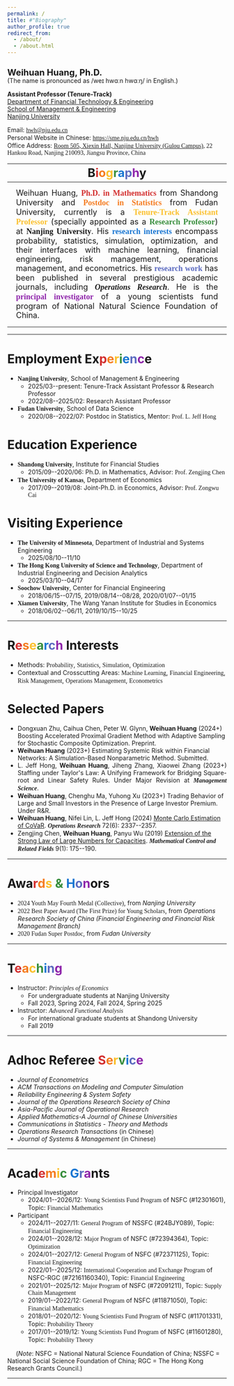 ```yaml
---
permalink: /
title: #"Biography"
author_profile: true
redirect_from: 
  - /about/
  - /about.html
---
```


<h1 style="font-size: 20px; line-height: 1; margin-bottom: 0;">Weihuan Huang, Ph.D.</h1>
(The name is pronounced as /weɪ hwɑːn hwɑːŋ/ in English.)

**Assistant Professor (Tenure-Track)**<br>
[Department of Financial Technology & Engineering](https://sme.nju.edu.cn/jrkjygcx/list.htm)<br>
[School of Management & Engineering](https://sme.nju.edu.cn/main.htm)<br>
[Nanjing University](https://www.nju.edu.cn)

Email: [<span style="font-family: American Typewriter;">hwh@nju.edu.cn</span>](mailto:hwh@nju.edu.cn)<br>
Personal Website in Chinese: [<span style="font-family: American Typewriter;">https://sme.nju.edu.cn/hwh</span>](https://sme.nju.edu.cn/hwh/main.htm)<br>
Office Address: <span style="font-family: American Typewriter;">[Room 505, Xiexin Hall, Nanjing University (Gulou Campus)](https://www.google.com/maps/place/32°03'18.8%22N+118°46'40.1%22E/@32.0551419,118.7779134,18.78z/data=!4m4!3m3!8m2!3d32.055231!4d118.777816?entry=ttu&g_ep=EgoyMDI0MDgyMy4wIKXMDSoASAFQAw%3D%3D), 22 Hankou Road, Nanjing 210093, Jiangsu Province, China</span>

| <span style="font-size: 27px; margin: 8px;">B<span style="color: #D32F2F;">i</span><span style="color: #F57C20;">o</span><span style="color: #FBC02D;">g</span><span style="color: #388E3C;">r</span><span style="color: #1976D2;">a</span><span style="color: #5C6BC0;">p</span><span style="color: #8E24AA;">h</span>y</span> |
|-----------|
| <span style="font-size: 18px; text-align: justify; display: block; margin: 12px;">Weihuan Huang, <span style="color: #D32F2F; font-family: American Typewriter;">**Ph.D. in Mathematics**</span> from Shandong University and <span style="color: #F57C20; font-family: American Typewriter;">**Postdoc in Statistics**</span> from Fudan University, currently is a <span style="color: #FBC02D; font-family: American Typewriter;">**Tenure-Track Assistant Professor**</span> (specially appointed as a <span style="color: #388E3C; font-family: American Typewriter;">**Research Professor**</span>) at <span style="font-family: American Typewriter;">**Nanjing University**</span>. His <span style="color: #1976D2; font-family: American Typewriter;">**research interests**</span> encompass probability, statistics, simulation, optimization, and their interfaces with machine learning, financial engineering, risk management, operations management, and econometrics. His <span style="color: #5C6BC0; font-family: American Typewriter;">**research work**</span> has been published in several prestigious academic journals, including <span style="font-family: American Typewriter;">***Operations Research***</span>. He is the <span style="color: #8E24AA; font-family: American Typewriter;">**principal investigator**</span> of a young scientists fund program of National Natural Science Foundation of China.</span> |

***

Employment Ex<span style="color: #D32F2F;">p</span><span style="color: #F57C20;">e</span><span style="color: #FBC02D;">r</span><span style="color: #388E3C;">i</span><span style="color: #1976D2;">e</span><span style="color: #5C6BC0;">n</span><span style="color: #8E24AA;">c</span>e
======

* <span style="font-family: American Typewriter;">**Nanjing University**</span>, School of Management & Engineering
  - 2025/03--present: Tenure-Track Assistant Professor & Research Professor
  - 2022/08--2025/02: Research Assistant Professor
* <span style="font-family: American Typewriter;">**Fudan University**</span>, School of Data Science
  - 2020/08--2022/07: Postdoc in Statistics, Mentor: <span style="font-family: American Typewriter;">Prof. L. Jeff Hong</span>

Education Experience
======

* <span style="font-family: American Typewriter;">**Shandong University**</span>, Institute for Financial Studies
  - 2015/09--2020/06: Ph.D. in Mathematics, Advisor: <span style="font-family: American Typewriter;">Prof. Zengjing Chen</span>
* <span style="font-family: American Typewriter;">**The University of Kansas**</span>, Department of Economics
  - 2017/09--2019/08: Joint-Ph.D. in Economics, Advisor: <span style="font-family: American Typewriter;">Prof. Zongwu Cai</span>

Visiting Experience
======

* <span style="font-family: American Typewriter;">**The University of Minnesota**</span>, Department of Industrial and Systems Engineering
  - 2025/08/10--11/10
* <span style="font-family: American Typewriter;">**The Hong Kong University of Science and Technology**</span>, Department of Industrial Engineering and Decision Analytics
  - 2025/03/10--04/17
* <span style="font-family: American Typewriter;">**Soochow University**</span>, Center for Financial Engineering
  - 2018/06/15--07/15, 2019/08/14--08/28, 2020/01/07--01/15
* <span style="font-family: American Typewriter;">**Xiamen University**</span>, The Wang Yanan Institute for Studies in Economics
  - 2018/06/02--06/11, 2019/10/15--10/25

***

R<span style="color: #D32F2F;">e</span><span style="color: #F57C20;">s</span><span style="color: #FBC02D;">e</span><span style="color: #388E3C;">a</span><span style="color: #1976D2;">r</span><span style="color: #5C6BC0;">c</span><span style="color: #8E24AA;">h</span> Interests
======

* Methods: <span style="font-family: American Typewriter;">Probability</span>, <span style="font-family: American Typewriter;">Statistics</span>, <span style="font-family: American Typewriter;">Simulation</span>, <span style="font-family: American Typewriter;">Optimization</span>
* Contextual and Crosscutting Areas: <span style="font-family: American Typewriter;">Machine Learning</span>, <span style="font-family: American Typewriter;">Financial Engineering</span>, <span style="font-family: American Typewriter;">Risk Management</span>, <span style="font-family: American Typewriter;">Operations Management</span>, <span style="font-family: American Typewriter;">Econometrics</span>

Selected Papers
======

* Dongxuan Zhu, Caihua Chen, Peter W. Glynn, **Weihuan Huang** (2024+) Boosting Accelerated Proximal Gradient Method with Adaptive Sampling for Stochastic Composite Optimization. Preprint.
* **Weihuan Huang** (2023+) Estimating Systemic Risk within Financial Networks: A Simulation-Based Nonparametric Method. Submitted.
* <span style="text-align: justify; display: block;">L. Jeff Hong, **Weihuan Huang**, Jiheng Zhang, Xiaowei Zhang (2023+) Staffing under Taylor's Law: A Unifying Framework for Bridging Square-root and Linear Safety Rules. Under Major Revision at <span style="font-family: American Typewriter;">***Management Science***</span>.
* **Weihuan Huang**, Chenghu Ma, Yuhong Xu (2023+) Trading Behavior of Large and Small Investors in the Presence of Large Investor Premium. Under R&R.
* **Weihuan Huang**, Nifei Lin, L. Jeff Hong (2024) [Monte Carlo Estimation of CoVaR](https://doi.org/10.1287/opre.2023.0211). <span style="font-family: American Typewriter;">***Operations Research***</span> 72(6): 2337--2357.
* Zengjing Chen, **Weihuan Huang**, Panyu Wu (2019) [Extension of the Strong Law of Large Numbers for Capacities](https://doi.org/10.3934/mcrf.2019010). <span style="font-family: American Typewriter;">***Mathematical Control and Related Fields***</span> 9(1): 175--190.

***

Awa<span style="color: #D32F2F;">r</span><span style="color: #F57C20;">d</span><span style="color: #FBC02D;">s</span><span style="color: #388E3C;"> & </span><span style="color: #1976D2;">H</span><span style="color: #5C6BC0;">o</span><span style="color: #8E24AA;">n</span>ors
======

* <span style="font-family: American Typewriter;">2024 Youth May Fourth Medal (Collective)</span>, from *Nanjing University*
* <span style="font-family: American Typewriter;">2022 Best Paper Award (The First Prize) for Young Scholars</span>, from *Operations Research Society of China (Financial Engineering and Financial Risk Management Branch)*
* <span style="font-family: American Typewriter;">2020 Fudan Super Postdoc</span>, from *Fudan University*

***

T<span style="color: #D32F2F;">e</span><span style="color: #F57C20;">a</span><span style="color: #FBC02D;">c</span><span style="color: #388E3C;">h</span><span style="color: #1976D2;">i</span><span style="color: #5C6BC0;">n</span><span style="color: #8E24AA;">g</span>
======

* Instructor: <span style="font-family: American Typewriter;">*Principles of Economics*</span>
  - For undergraduate students at Nanjing University
  - Fall 2023, Spring 2024, Fall 2024, Spring 2025
* Instructor: <span style="font-family: American Typewriter;">*Advanced Functional Analysis*</span>
  - For international graduate students at Shandong University
  - Fall 2019

***

Adhoc Referee <span style="color: #D32F2F;">S</span><span style="color: #F57C20;">e</span><span style="color: #FBC02D;">r</span><span style="color: #388E3C;">v</span><span style="color: #1976D2;">i</span><span style="color: #5C6BC0;">c</span><span style="color: #8E24AA;">e</span>
======

* *Journal of Econometrics*
* *ACM Transactions on Modeling and Computer Simulation*
* *Reliability Engineering & System Safety*
* *Journal of the Operations Research Society of China*
* *Asia-Pacific Journal of Operational Research*
* *Applied Mathematics-A Journal of Chinese Universities*
* *Communications in Statistics - Theory and Methods*
* *Operations Research Transactions* (in Chinese)
* *Journal of Systems & Management* (in Chinese)

***

Acad<span style="color: #D32F2F;">e</span><span style="color: #F57C20;">m</span><span style="color: #FBC02D;">i</span><span style="color: #388E3C;">c</span><span style="color: #1976D2;"> G</span><span style="color: #5C6BC0;">r</span><span style="color: #8E24AA;">a</span>nts
======

* Principal Investigator
  - 2024/01--2026/12: <span style="font-family: American Typewriter;">Young Scientists Fund Program</span> of NSFC (#12301601), Topic: <span style="font-family: American Typewriter;">Financial Mathematics</span>
* Participant
  - 2024/11--2027/11: <span style="font-family: American Typewriter;">General Program</span> of NSSFC (#24BJY089), Topic: <span style="font-family: American Typewriter;">Financial Engineering</span>
  - 2024/01--2028/12: <span style="font-family: American Typewriter;">Major Program</span> of NSFC (#72394364), Topic: <span style="font-family: American Typewriter;">Optimization</span>
  - 2024/01--2027/12: <span style="font-family: American Typewriter;">General Program</span> of NSFC (#72371125), Topic: <span style="font-family: American Typewriter;">Financial Engineering</span>
  - 2022/01--2025/12: <span style="font-family: American Typewriter;">International Cooperation and Exchange Program</span> of NSFC-RGC (#72161160340), Topic: <span style="font-family: American Typewriter;">Financial Engineering</span>
  - 2021/01--2025/12: <span style="font-family: American Typewriter;">Major Program</span> of NSFC (#72091211), Topic: <span style="font-family: American Typewriter;">Supply Chain Management</span>
  - 2019/01--2022/12: <span style="font-family: American Typewriter;">General Program</span> of NSFC (#11871050), Topic: <span style="font-family: American Typewriter;">Financial Mathematics</span>
  - 2018/01--2020/12: <span style="font-family: American Typewriter;">Young Scientists Fund Program</span> of NSFC (#11701331), Topic: <span style="font-family: American Typewriter;">Probability Theory</span>
  - 2017/01--2019/12: <span style="font-family: American Typewriter;">Young Scientists Fund Program</span> of NSFC (#11601280), Topic: <span style="font-family: American Typewriter;">Probability Theory</span>

&nbsp;&nbsp;&nbsp;&nbsp;&nbsp;(*Note*: NSFC = National Natural Science Foundation of China; NSSFC = National Social Science Foundation of China; RGC = The Hong Kong Research Grants Council.)

***
